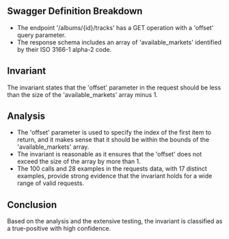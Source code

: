 ## Swagger Definition Breakdown
- The endpoint '/albums/{id}/tracks' has a GET operation with a 'offset' query parameter.
- The response schema includes an array of 'available_markets' identified by their ISO 3166-1 alpha-2 code.

## Invariant
The invariant states that the 'offset' parameter in the request should be less than the size of the 'available_markets' array minus 1.

## Analysis
- The 'offset' parameter is used to specify the index of the first item to return, and it makes sense that it should be within the bounds of the 'available_markets' array.
- The invariant is reasonable as it ensures that the 'offset' does not exceed the size of the array by more than 1.
- The 100 calls and 28 examples in the requests data, with 17 distinct examples, provide strong evidence that the invariant holds for a wide range of valid requests.

## Conclusion
Based on the analysis and the extensive testing, the invariant is classified as a true-positive with high confidence.

